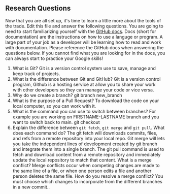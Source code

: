 ## Research Questions 

Now that you are all set up, it's time to learn a little more about the tools of the trade. Edit this file and answer the following questions. You are going to need to start familiarizing yourself with the [GitHub docs](https://docs.github.com/en). Docs (short for documentation) are the instructions on how to use a languge or program. A large part of your job as a developer will be learning how to read and work with documentation. Please reference the GitHub docs when answering the questions below. If you cannot find what you are looking for in the docs, you can always start to practice your Google skills!

1. What is Git? Git is a version control system use to save, manage and keep track of projects.
2. What is the difference between Git and GitHub? Git is a version control program, Github is a hosting service at allow you to share your work with other developers so they can manage your code or vice versa.
3. Why do we create a branch? git branch new_branch
4. What is the purpose of a Pull Request? To download the code on your local computer, so you can work with it.
5. What is the command you can use to switch between branches? For example you are working on FIRSTNAME-LASTNAME branch and you want to switch back to main. git checkout
6. Explain the difference between `git fetch`, `git merge` and `git pull`. What does each command do? The git fetch will downloads commits, files, and refs from a remote repository into your local repo. Git merge will lets you take the independent lines of development created by git branch and integrate them into a single branch. The git pull command is used to fetch and download content from a remote repository and immediately update the local repository to match that content. What is a merge conflict? Merge conflicts occur when competing changes are made to the same line of a file, or when one person edits a file and another person deletes the same file. How do you resolve a merge conflict? You must choose which changes to incorporate from the different branches in a new commit..
